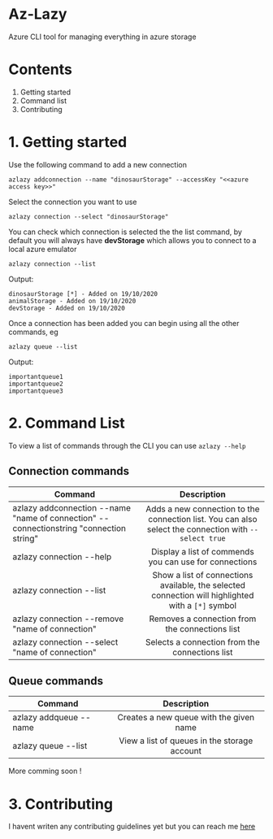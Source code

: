# Az-Lazy
Azure CLI tool for managing everything in azure storage

# Contents

1. Getting started
2. Command list
3. Contributing

# 1. Getting started

Use the following command to add a new connection

`azlazy addconnection --name "dinosaurStorage" --accessKey "<<azure access key>>"`

Select the connection you want to use

`azlazy connection --select "dinosaurStorage"`

You can check which connection is selected the the list command, by default you will always have **devStorage** which allows you to connect to a local azure emulator

`azlazy connection --list`

Output:

```
dinosaurStorage [*] - Added on 19/10/2020
animalStorage - Added on 19/10/2020
devStorage - Added on 19/10/2020
```

Once a connection has been added you can begin using all the other commands, eg

`azlazy queue --list`

Output:

```
importantqueue1
importantqueue2
importantqueue3
```

# 2. Command List

To view a list of commands through the CLI you can use `azlazy --help`

## Connection commands

| Command   |      Description      |
|----------|:-------------:|
| azlazy addconnection --name "name of connection" --connectionstring "connection string" |  Adds a new connection to the connection list. You can also select the connection with `--select true` |
| azlazy connection --help | Display a list of commends you can use for connections   |
| azlazy connection --list | Show a list of connections available, the selected connection will highlighted with a `[*]` symbol |
| azlazy connection --remove "name of connection" | Removes a connection from the connections list |
| azlazy connection --select "name of connection" | Selects a connection from the connections list |

## Queue commands

| Command   |      Description      |
|----------|:-------------:|
| azlazy addqueue --name |  Creates a new queue with the given name |
| azlazy queue --list |  View a list of queues in the storage account |

More comming soon !

# 3. Contributing

I havent writen any contributing guidelines yet but you can reach me [here](https://www.faesel.com/contact) 